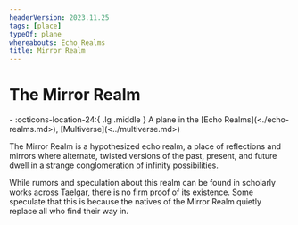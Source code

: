 ```yaml
---
headerVersion: 2023.11.25
tags: [place]
typeOf: plane
whereabouts: Echo Realms
title: Mirror Realm
---
```

# The Mirror Realm
<div class="grid cards ext-narrow-margin ext-one-column" markdown>
-    :octicons-location-24:{ .lg .middle } A plane in the [Echo Realms](<./echo-realms.md>), [Multiverse](<../multiverse.md>)  
</div>


The Mirror Realm is a hypothesized echo realm, a place of reflections and mirrors where alternate, twisted versions of the past, present, and future dwell in a strange conglomeration of infinity possibilities. 

While rumors and speculation about this realm can be found in scholarly works across Taelgar, there is no firm proof of its existence. Some speculate that this is because the natives of the Mirror Realm quietly replace all who find their way in. 

